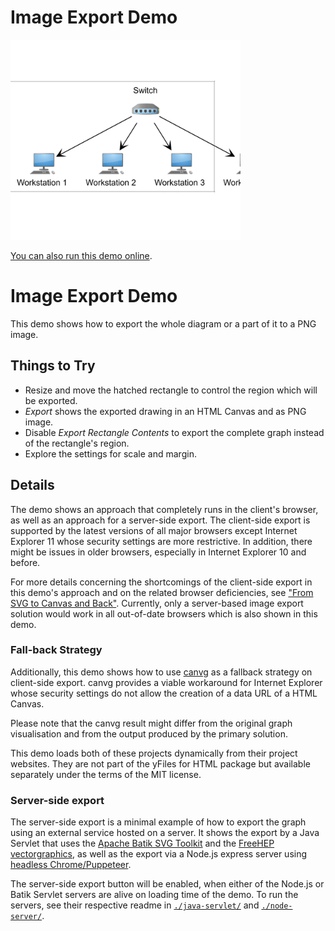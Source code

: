 # Image Export Demo

<img src="../../resources/image/export.png" alt="demo-thumbnail" height="320"/>

[You can also run this demo online](https://live.yworks.com/demos/view/imageexport/index.html).

# Image Export Demo

This demo shows how to export the whole diagram or a part of it to a PNG image.

## Things to Try

- Resize and move the hatched rectangle to control the region which will be exported.
- _Export_ shows the exported drawing in an HTML Canvas and as PNG image.
- Disable _Export Rectangle Contents_ to export the complete graph instead of the rectangle's region.
- Explore the settings for scale and margin.

## Details

The demo shows an approach that completely runs in the client's browser, as well as an approach for a server-side export. The client-side export is supported by the latest versions of all major browsers except Internet Explorer 11 whose security settings are more restrictive. In addition, there might be issues in older browsers, especially in Internet Explorer 10 and before.

For more details concerning the shortcomings of the client-side export in this demo's approach and on the related browser deficiencies, see ["From SVG to Canvas and Back"](http://www.graphicalweb.org/2010/papers/62-From_SVG_to_Canvas_and_Back/). Currently, only a server-based image export solution would work in all out-of-date browsers which is also shown in this demo.

### Fall-back Strategy

Additionally, this demo shows how to use [canvg](https://github.com/canvg/canvg) as a fallback strategy on client-side export. canvg provides a viable workaround for Internet Explorer whose security settings do not allow the creation of a data URL of a HTML Canvas.

Please note that the canvg result might differ from the original graph visualisation and from the output produced by the primary solution.

This demo loads both of these projects dynamically from their project websites. They are not part of the yFiles for HTML package but available separately under the terms of the MIT license.

### Server-side export

The server-side export is a minimal example of how to export the graph using an external service hosted on a server. It shows the export by a Java Servlet that uses the [Apache Batik SVG Toolkit](https://xmlgraphics.apache.org/batik/) and the [FreeHEP vectorgraphics](http://java.freehep.org/vectorgraphics/), as well as the export via a Node.js express server using [headless Chrome/Puppeteer](https://developers.google.com/web/tools/puppeteer/).

The server-side export button will be enabled, when either of the Node.js or Batik Servlet servers are alive on loading time of the demo. To run the servers, see their respective readme in [`./java-servlet/`](java-servlet/README.html) and [`./node-server/`](node-server/README.html).
